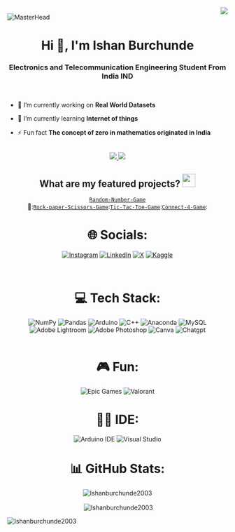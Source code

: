<img align="right" src="https://visitor-badge.laobi.icu/badge?page_id=Ishanburchunde2003.Ishanburchunde2003" />


![MasterHead](https://www.sherpadesk.com/hubfs/Blog%20Images/IT%20Helpdesks%20The%20Key%20to%20Digital%20Transformation%20Success/Featured_Digital.gif)
<h1 align="center">Hi 👋, I'm Ishan Burchunde</h1>
<h3 align="center">Electronics and Telecommunication Engineering Student From India IND</h3>
<br>

- 🔭 I’m currently working on **Real World Datasets**

- 🌱 I’m currently learning **Internet of things**

- ⚡ Fun fact **The concept of zero in mathematics originated in India**
<br>

<div align="center">
  <a href="mailto:iburchunde@gmail.com">
    <img src="https://img.shields.io/badge/Gmail-D14836?style=for-the-badge&logo=gmail&logoColor=white" />
  </a>
  <a href="http://linkedin.com/in/ishan-burchunde-282645151" target="_blank">
    <img src="https://img.shields.io/badge/LinkedIn-0077B5?style=for-the-badge&logo=linkedin&logoColor=white" target="_blank" />
  </a>

## What are my featured projects? <img src="https://user-images.githubusercontent.com/99719265/222153230-7756628c-4daf-4d16-9f06-e52ac3955942.gif" width="30px"> 
<code>[Random-Number-Game ](https://lnkd.in/dEeUpyXY)</code>🍵:<code>[Rock-paper-Scissors-Game]()</code>:<code>[Tic-Tac-Toe-Game]()</code>:<code>[Connect-4-Game]()</code>:



# 🌐 Socials:
[![Instagram](https://img.shields.io/badge/Instagram-E4405F?style=for-the-badge&logo=instagram&logoColor=white)](https://www.instagram.com/ishan_burchunde) [![LinkedIn](https://img.shields.io/badge/LinkedIn-0077B5?style=for-the-badge&logo=linkedin&logoColor=white)](http://linkedin.com/in/ishan-burchunde-282645151) [![X](https://img.shields.io/badge/X-000000?style=for-the-badge&logo=x&logoColor=white)](https://x.com/IBurchunde_) [![Kaggle](https://img.shields.io/badge/Kaggle-20BEFF?style=for-the-badge&logo=Kaggle&logoColor=white)](https://www.kaggle.com/ishanburchunde)

<br>

# 💻 Tech Stack:
![NumPy](https://img.shields.io/badge/Numpy-777BB4?style=for-the-badge&logo=numpy&logoColor=white) ![Pandas](https://img.shields.io/badge/Pandas-2C2D72?style=for-the-badge&logo=pandas&logoColor=white) ![Arduino](https://img.shields.io/badge/Arduino-00979D?style=for-the-badge&logo=Arduino&logoColor=white) ![C++](https://img.shields.io/badge/C%2B%2B-00599C?style=for-the-badge&logo=c%2B%2B&logoColor=white) ![Anaconda](https://img.shields.io/badge/conda-342B029.svg?&style=for-the-badge&logo=anaconda&logoColor=white) ![MySQL](https://img.shields.io/badge/MySQL-005C84?style=for-the-badge&logo=mysql&logoColor=white) ![Adobe Lightroom](https://img.shields.io/badge/Adobe%20Lightroom-31A8FF?style=for-the-badge&logo=Adobe%20Lightroom&logoColor=white) ![Adobe Photoshop](https://img.shields.io/badge/Adobe%20Photoshop-31A8FF?style=for-the-badge&logo=Adobe%20Photoshop&logoColor=black) ![Canva](https://img.shields.io/badge/Canva-%2300C4CC.svg?&style=for-the-badge&logo=Canva&logoColor=white) ![Chatgpt](https://img.shields.io/badge/ChatGPT-74aa9c?style=for-the-badge&logo=openai&logoColor=white) 
<br>
<br>

# 🎮 Fun:
![Epic Games](https://img.shields.io/badge/Epic%20Games-313131?style=for-the-badge&logo=Epic%20Games&logoColor=white) ![Valorant](https://img.shields.io/badge/Valorant-fa4454?style=for-the-badge&logo=valorant&logoColor=white)

# 👩‍💻 IDE:
![Arduino IDE](https://img.shields.io/badge/Arduino_IDE-00979D?style=for-the-badge&logo=arduino&logoColor=white) ![Visual Studio](https://img.shields.io/badge/Visual_Studio-5C2D91?style=for-the-badge&logo=visual%20studio&logoColor=white)



# 📊 GitHub Stats:

<p><img align="center" src="https://github-readme-streak-stats.herokuapp.com/?user=Ishanburchunde2003&theme=radical" alt="Ishanburchunde2003" /></p>
<p>&nbsp;<img align="center" src="https://github-readme-stats.vercel.app/api?username=Ishanburchunde2003&show_icons=true&locale=en&theme=radical" alt="Ishanburchunde2003" /></p>
<p><img align="left" src="https://github-readme-stats.vercel.app/api/top-langs?username=Ishanburchunde2003&show_icons=true&locale=en&layout=compact&theme=radical" alt="Ishanburchunde2003" /></p>


